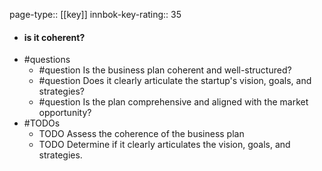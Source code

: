 page-type:: [[key]]
innbok-key-rating:: 35
- #### is it coherent?
- #questions
  - #question Is the business plan coherent and well-structured?
  - #question Does it clearly articulate the startup's vision, goals, and strategies?
  - #question Is the plan comprehensive and aligned with the market opportunity?
- #TODOs
  - TODO Assess the coherence of the business plan
  - TODO  Determine if it clearly articulates the vision, goals, and strategies.



